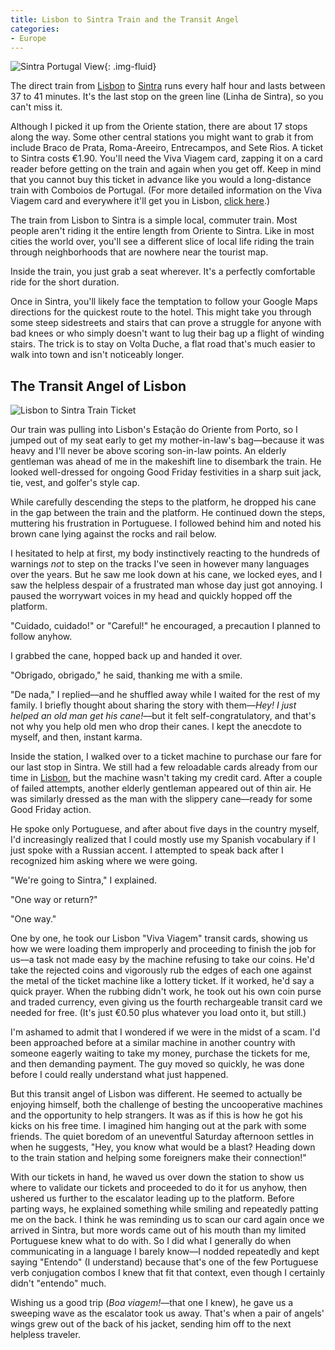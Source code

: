 ```yaml
---
title: Lisbon to Sintra Train and the Transit Angel
categories:
- Europe
---
```


![Sintra Portugal View](https://withoutapath.com/wp-content/uploads/2019/05/SintraPortugalView-1024x768.jpg){: .img-fluid}

The direct train from [Lisbon](https://withoutapath.com/things-to-do-in-lisbon/) to [Sintra](https://withoutapath.com/sintra-cascais-natural-park/) runs every half hour and lasts between 37 to 41 minutes. It's the last stop on the green line (Linha de Sintra), so you can't miss it.

Although I picked it up from the Oriente station, there are about 17 stops along the way. Some other central stations you might want to grab it from include Braco de Prata, Roma-Areeiro, Entrecampos, and Sete Rios. A ticket to Sintra costs €1.90. You'll need the Viva Viagem card, zapping it on a card reader before getting on the train and again when you get off. Keep in mind that you cannot buy this ticket in advance like you would a long-distance train with Comboios de Portugal. (For more detailed information on the Viva Viagem card and everywhere it'll get you in Lisbon, [click here](https://www.lisbonguru.com/viva-viagem-card-metro-bus-tram-ferry-train/).)

<!-- more -->

The train from Lisbon to Sintra is a simple local, commuter train. Most people aren't riding it the entire length from Oriente to Sintra. Like in most cities the world over, you'll see a different slice of local life riding the train through neighborhoods that are nowhere near the tourist map.

Inside the train, you just grab a seat wherever. It's a perfectly comfortable ride for the short duration.

Once in Sintra, you'll likely face the temptation to follow your Google Maps directions for the quickest route to the hotel. This might take you through some steep sidestreets and stairs that can prove a struggle for anyone with bad knees or who simply doesn't want to lug their bag up a flight of winding stairs. The trick is to stay on Volta Duche, a flat road that's much easier to walk into town and isn't noticeably longer.

## The Transit Angel of Lisbon

![Lisbon to Sintra Train Ticket](https://withoutapath.com/wp-content/uploads/2019/05/Lisbon-to-Sintra-Train-Ticket.jpeg)

Our train was pulling into Lisbon's Estação do Oriente from Porto, so I jumped out of my seat early to get my mother-in-law's bag––because it was heavy and I'll never be above scoring son-in-law points. An elderly gentleman was ahead of me in the makeshift line to disembark the train. He looked well-dressed for ongoing Good Friday festivities in a sharp suit jack, tie, vest, and golfer's style cap.

While carefully descending the steps to the platform, he dropped his cane in the gap between the train and the platform. He continued down the steps, muttering his frustration in Portuguese. I followed behind him and noted his brown cane lying against the rocks and rail below.

I hesitated to help at first, my body instinctively reacting to the hundreds of warnings _not_ to step on the tracks I've seen in however many languages over the years. But he saw me look down at his cane, we locked eyes, and I saw the helpless despair of a frustrated man whose day just got annoying. I paused the worrywart voices in my head and quickly hopped off the platform.

"Cuidado, cuidado!" or "Careful!" he encouraged, a precaution I planned to follow anyhow.

I grabbed the cane, hopped back up and handed it over.

"Obrigado, obrigado," he said, thanking me with a smile.

"De nada," I replied––and he shuffled away while I waited for the rest of my family. I briefly thought about sharing the story with them––_Hey! I just helped an old man get his cane!_––but it felt self-congratulatory, and that's not why you help old men who drop their canes. I kept the anecdote to myself, and then, instant karma.

Inside the station, I walked over to a ticket machine to purchase our fare for our last stop in Sintra. We still had a few reloadable cards already from our time in [Lisbon](https://withoutapath.com/things-to-do-in-lisbon/), but the machine wasn't taking my credit card. After a couple of failed attempts, another elderly gentleman appeared out of thin air. He was similarly dressed as the man with the slippery cane––ready for some Good Friday action.

He spoke only Portuguese, and after about five days in the country myself, I'd increasingly realized that I could mostly use my Spanish vocabulary if I just spoke with a Russian accent. I attempted to speak back after I recognized him asking where we were going.

"We're going to Sintra," I explained.

"One way or return?"

"One way."

One by one, he took our Lisbon "Viva Viagem" transit cards, showing us how we were loading them improperly and proceeding to finish the job for us––a task not made easy by the machine refusing to take our coins. He'd take the rejected coins and vigorously rub the edges of each one against the metal of the ticket machine like a lottery ticket. If it worked, he'd say a quick prayer. When the rubbing didn't work, he took out his own coin purse and traded currency, even giving us the fourth rechargeable transit card we needed for free. (It's just €0.50 plus whatever you load onto it, but still.)

I'm ashamed to admit that I wondered if we were in the midst of a scam. I'd been approached before at a similar machine in another country with someone eagerly waiting to take my money, purchase the tickets for me, and then demanding payment. The guy moved so quickly, he was done before I could really understand what just happened. 

But this transit angel of Lisbon was different. He seemed to actually be enjoying himself, both the challenge of besting the uncooperative machines and the opportunity to help strangers. It was as if this is how he got his kicks on his free time. I imagined him hanging out at the park with some friends. The quiet boredom of an uneventful Saturday afternoon settles in when he suggests, "Hey, you know what would be a blast? Heading down to the train station and helping some foreigners make their connection!"

With our tickets in hand, he waved us over down the station to show us where to validate our tickets and proceeded to do it for us anyhow, then ushered us further to the escalator leading up to the platform. Before parting ways, he explained something while smiling and repeatedly patting me on the back. I think he was reminding us to scan our card again once we arrived in Sintra, but more words came out of his mouth than my limited Portuguese knew what to do with. So I did what I generally do when communicating in a language I barely know––I nodded repeatedly and kept saying "Entendo" (I understand) because that's one of the few Portuguese verb conjugation combos I knew that fit that context, even though I certainly didn't "entendo" much.

Wishing us a good trip (_Boa viagem!_––that one I knew), he gave us a sweeping wave as the escalator took us away. That's when a pair of angels' wings grew out of the back of his jacket, sending him off to the next helpless traveler.


